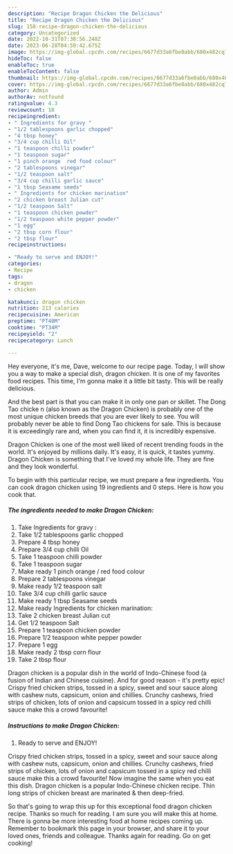 ```yaml
---
description: "Recipe Dragon Chicken the Delicious"
title: "Recipe Dragon Chicken the Delicious"
slug: 158-recipe-dragon-chicken-the-delicious
category: Uncategorized
date: 2022-10-31T07:30:56.248Z
date: 2023-06-28T04:59:42.675Z
image: https://img-global.cpcdn.com/recipes/6677d33a6fbe0abb/680x482cq70/dragon-chicken-recipe-main-photo.jpg
hideToc: false
enableToc: true
enableTocContent: false
thumbnail: https://img-global.cpcdn.com/recipes/6677d33a6fbe0abb/680x482cq70/dragon-chicken-recipe-main-photo.jpg
cover: https://img-global.cpcdn.com/recipes/6677d33a6fbe0abb/680x482cq70/dragon-chicken-recipe-main-photo.jpg
author: Admin
authorAv: notfound
ratingvalue: 4.3
reviewcount: 18
recipeingredient:
- " Ingredients for gravy "
- "1/2 tablespoons garlic chopped"
- "4 tbsp honey"
- "3/4 cup chilli Oil"
- "1 teaspoon chilli powder"
- "1 teaspoon sugar"
- "1 pinch orange  red food colour"
- "2 tablespoons vinegar"
- "1/2 teaspoon salt"
- "3/4 cup chilli garlic sauce"
- "1 tbsp Seasame seeds"
- " Ingredients for chicken marination"
- "2 chicken breast Julian cut"
- "1/2 teaspoon Salt"
- "1 teaspoon chicken powder"
- "1/2 teaspoon white pepper powder"
- "1 egg"
- "2 tbsp corn flour"
- "2 tbsp flour"
recipeinstructions:

- "Ready to serve and ENJOY!"
categories:
- Recipe
tags:
- dragon
- chicken

katakunci: dragon chicken 
nutrition: 213 calories
recipecuisine: American
preptime: "PT40M"
cooktime: "PT34M"
recipeyield: "2"
recipecategory: Lunch

---
```



Hey everyone, it's me, Dave, welcome to our recipe page. Today, I will show you a way to make a special dish, dragon chicken. It is one of my favorites food recipes. This time, I'm gonna make it a little bit tasty. This will be really delicious.

And the best part is that you can make it in only one pan or skillet. The Dong Tao chicke n (also known as the Dragon Chicken) is probably one of the most unique chicken breeds that you are ever likely to see. You will probably never be able to find Dong Tao chickens for sale. This is because it is exceedingly rare and, when you can find it, it is incredibly expensive.

Dragon Chicken is one of the most well liked of recent trending foods in the world. It's enjoyed by millions daily. It's easy, it is quick, it tastes yummy. Dragon Chicken is something that I've loved my whole life. They are fine and they look wonderful.


To begin with this particular recipe, we must prepare a few ingredients. You can cook dragon chicken using 19 ingredients and 0 steps. Here is how you cook that.

<!--inarticleads1-->

##### The ingredients needed to make Dragon Chicken:

1. Take  Ingredients for gravy :
1. Take 1/2 tablespoons garlic chopped
1. Prepare 4 tbsp honey
1. Prepare 3/4 cup chilli Oil
1. Take 1 teaspoon chilli powder
1. Take 1 teaspoon sugar
1. Make ready 1 pinch orange / red food colour
1. Prepare 2 tablespoons vinegar
1. Make ready 1/2 teaspoon salt
1. Take 3/4 cup chilli garlic sauce
1. Make ready 1 tbsp Seasame seeds
1. Make ready  Ingredients for chicken marination:
1. Take 2 chicken breast Julian cut
1. Get 1/2 teaspoon Salt
1. Prepare 1 teaspoon chicken powder
1. Prepare 1/2 teaspoon white pepper powder
1. Prepare 1 egg
1. Make ready 2 tbsp corn flour
1. Take 2 tbsp flour


Dragon chicken is a popular dish in the world of Indo-Chinese food (a fusion of Indian and Chinese cuisine). And for good reason - it&#39;s pretty epic! Crispy fried chicken strips, tossed in a spicy, sweet and sour sauce along with cashew nuts, capsicum, onion and chillies. Crunchy cashews, fried strips of chicken, lots of onion and capsicum tossed in a spicy red chilli sauce make this a crowd favourite! 

<!--inarticleads2-->

##### Instructions to make Dragon Chicken:


1. Ready to serve and ENJOY!

Crispy fried chicken strips, tossed in a spicy, sweet and sour sauce along with cashew nuts, capsicum, onion and chillies. Crunchy cashews, fried strips of chicken, lots of onion and capsicum tossed in a spicy red chilli sauce make this a crowd favourite! Now imagine the same when you eat this dish. Dragon chicken is a popular Indo-Chinese chicken recipe. Thin long strips of chicken breast are marinated &amp; then deep-fried. 

So that's going to wrap this up for this exceptional food dragon chicken recipe. Thanks so much for reading. I am sure you will make this at home. There is gonna be more interesting food at home recipes coming up. Remember to bookmark this page in your browser, and share it to your loved ones, friends and colleague. Thanks again for reading. Go on get cooking!
